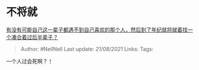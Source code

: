 # 不将就
[有没有可能自己这一辈子都遇不到自己喜欢的那个人，然后到了年纪就将就着找一个凑合着过后半辈子？](https://www.zhihu.com/question/318144086/answer/645510952)

> Author: #NellNell 
> Last update: *21/08/2021* 
> Links:
> Tags: 

一个人过会死啊？！